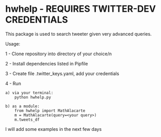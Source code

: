 # hwhelp - REQUIRES TWITTER-DEV CREDENTIALS
This package is used to search tweeter given very advanced queries. 

Usage:

1 - Clone repository into directory of your choice/n

2 - Install dependencies listed in Pipfile

3 - Create file .twitter_keys.yaml, add your credentials

4 - Run

    a) via your terminal: 
        python hwhelp.py

    b) as a module: 
        from hwhelp import MathAlacarte
        m = MathAlacarte(query=<your query>)
        m.tweets_df
 
I will add some examples in the next few days
